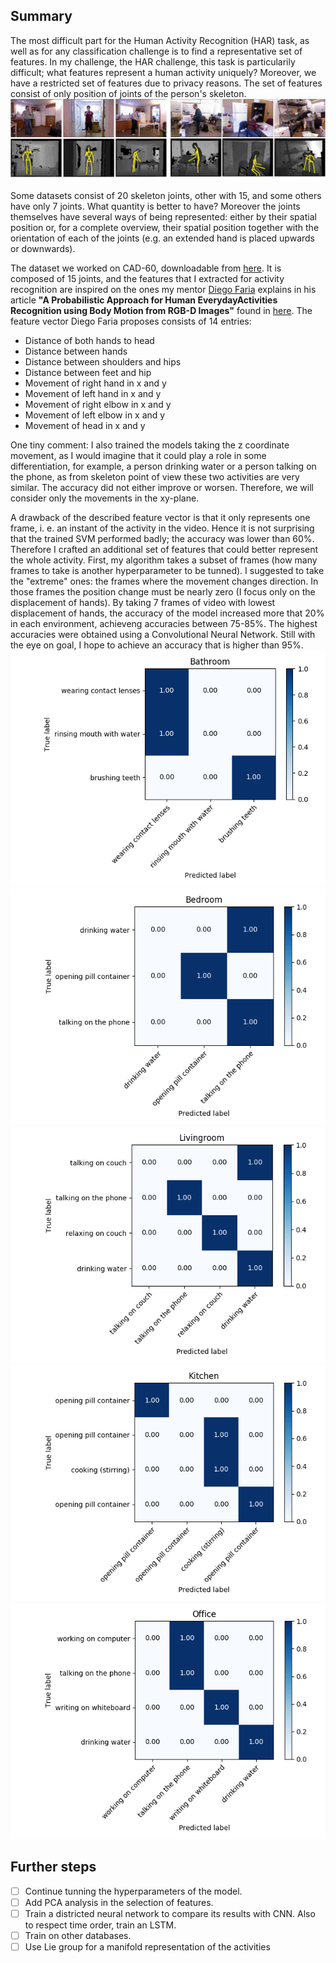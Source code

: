 ## Summary

The most difficult part for the Human Activity Recognition (HAR) task, as well as for any classification challenge is to find a representative set of features. In my challenge, the HAR challenge, this task is particularily difficult; what features represent a human activity uniquely? Moreover, we have a restricted set of features due to privacy reasons. The set of features consist of only position of joints of the person's skeleton.
![skeleton](joints.jpg)

Some datasets consist of 20 skeleton joints, other with 15, and some others have only 7 joints. What quantity is better to have? Moreover the joints themselves have several ways of being represented: either by their spatial position or, for a complete overview, their spatial position together with the orientation of each of the joints (e.g. an extended hand is placed upwards or downwards). 

The dataset we worked on CAD-60, downloadable from [here](http://pr.cs.cornell.edu/humanactivities/data.php). It is composed of 15 joints, and the features that I extracted for activity recognition are inspired on the ones my mentor [Diego Faria](https://cs.aston.ac.uk/~fariad/) explains in his article **"A  Probabilistic  Approach  for  Human  EverydayActivities  Recognition  using  Body  Motion  from  RGB-D  Images"** found in [here](https://cs.aston.ac.uk/~fariad/publications/ROMAN14_0187_FI.pdf). The feature vector Diego Faria proposes consists of 14 entries:
- Distance of both hands to head
- Distance between hands
- Distance between shoulders and hips
- Distance between feet and hip
- Movement of right hand in x and y
- Movement of left hand in x and y
- Movement of right elbow in x and y
- Movement of left elbow in x and y
- Movement of head in x and y

One tiny comment: I also trained the models taking the z coordinate movement, as I would imagine that it could play a role in some differentiation, for example, a person drinking water or a person talking on the phone, as from skeleton point of view these two activities are very similar. The accuracy did not either improve or worsen. Therefore, we will consider only the movements in the xy-plane.


A drawback of the described feature vector is that it only represents one frame, i. e. an instant of the activity in the video. Hence it is not surprising that the trained SVM performed badly; the accuracy was lower than 60%. Therefore I crafted an additional set of features that could better represent the whole activity. First, my algorithm takes a subset of frames (how many frames to take is another hyperparameter to be tunned). I suggested to take the "extreme" ones: the frames where the movement changes direction. In those frames the position change must be nearly zero (I focus only on the displacement of hands). By taking 7 frames of video with lowest displacement of hands, the accuracy of the model increased more that 20% in each environment, achieveng accuracies between 75-85%. The highest accuracies were obtained using a Convolutional Neural Network. Still with the eye on goal, I hope to achieve an accuracy that is higher than 95%.
![cm1](images/Bathroom.png)
![cm2](images/Bedroom.png)
![cm3](Livingroom.png)
![cm4](Kitchen.png)
![cm5](Office.png)


## Further steps
- [ ] Continue tunning the hyperparameters of the model. 
- [ ] Add PCA analysis in the selection of features.
- [ ] Train a districted neural network to compare its results with CNN. Also to respect time order, train an LSTM.
- [ ] Train on other databases.
- [ ] Use Lie group for a manifold representation of the activities

